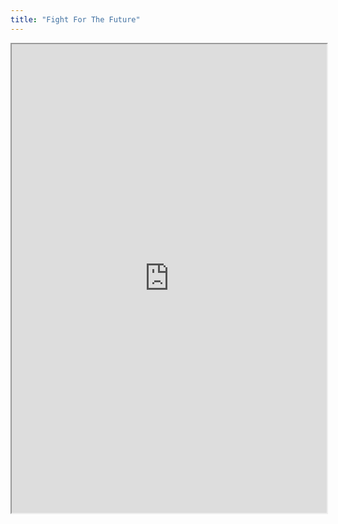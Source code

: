 ```yaml
---
title: "Fight For The Future"
---
```



<iframe height="750" width="100%" src="https://ewelton.github.io/ktest/wiki.html#Fight%20For%20The%20Future"></iframe>
